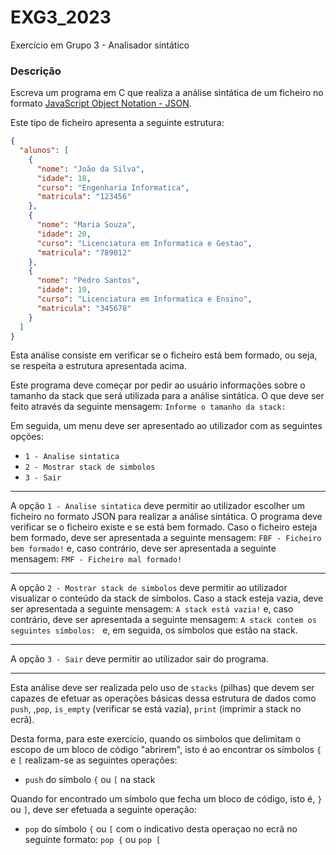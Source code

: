 # EXG3_2023

Exercício em Grupo 3 - Analisador sintático

### Descrição

Escreva um programa em C que realiza a análise sintática de um ficheiro no formato [JavaScript Object Notation - JSON](https://pt.wikipedia.org/wiki/JSON "JSON - Wikipedia").

Este tipo de ficheiro apresenta a seguinte estrutura:

```json
{
  "alunos": [
    {
      "nome": "João da Silva",
      "idade": 18,
      "curso": "Engenharia Informatica",
      "matricula": "123456"
    },
    {
      "nome": "Maria Souza",
      "idade": 20,
      "curso": "Licenciatura em Informatica e Gestao",
      "matricula": "789012"
    },
    {
      "nome": "Pedro Santos",
      "idade": 19,
      "curso": "Licenciatura em Informatica e Ensino",
      "matricula": "345678"
    }
  ]
}
```

Esta análise consiste em verificar se o ficheiro está bem formado, ou seja, se respeita a estrutura apresentada acima.

Este programa deve começar por pedir ao usuário informações sobre o tamanho da stack que será utilizada para a análise sintática. O que deve ser feito através da seguinte mensagem: `Informe o tamanho da stack: `

Em seguida, um menu deve ser apresentado ao utilizador com as seguintes opções:

* `1 - Analise sintatica`
* `2 - Mostrar stack de simbolos`
* `3 - Sair`

---

A opção `1 - Analise sintatica` deve permitir ao utilizador escolher um ficheiro no formato JSON para realizar a análise sintática. O programa deve verificar se o ficheiro existe e se está bem formado. Caso o ficheiro esteja bem formado, deve ser apresentada a seguinte mensagem: `FBF - Ficheiro bem formado!` e, caso contrário, deve ser apresentada a seguinte mensagem: `FMF - Ficheiro mal formado!`

---

A opção `2 - Mostrar stack de simbolos` deve permitir ao utilizador visualizar o conteúdo da stack de símbolos. Caso a stack esteja vazia, deve ser apresentada a seguinte mensagem: `A stack está vazia!` e, caso contrário, deve ser apresentada a seguinte mensagem: `A stack contem os seguintes símbolos: ` e, em seguida, os símbolos que estão na stack.

---

A opção `3 - Sair` deve permitir ao utilizador sair do programa.

---

Esta análise deve ser realizada pelo uso de `stacks` (pilhas) que devem ser capazes de efetuar as operações básicas dessa estrutura de dados como `push`, ,`pop`, `is_empty` (verificar se está vazia), `print` (imprimir a stack no ecrã).

Desta forma, para este exercício, quando os símbolos que delimitam o escopo de um bloco de código "abrirem", isto é ao encontrar os símbolos `{` e `[` realizam-se as seguintes operações:

* `push` do símbolo `{` ou `[` na stack

Quando for encontrado um símbolo que fecha um bloco de código, isto é, `}` ou `]`, deve ser efetuada a seguinte operação:

* `pop` do símbolo `{` ou `[` com o indicativo desta operaçao no ecrã no seguinte formato: `pop {` ou `pop [`
